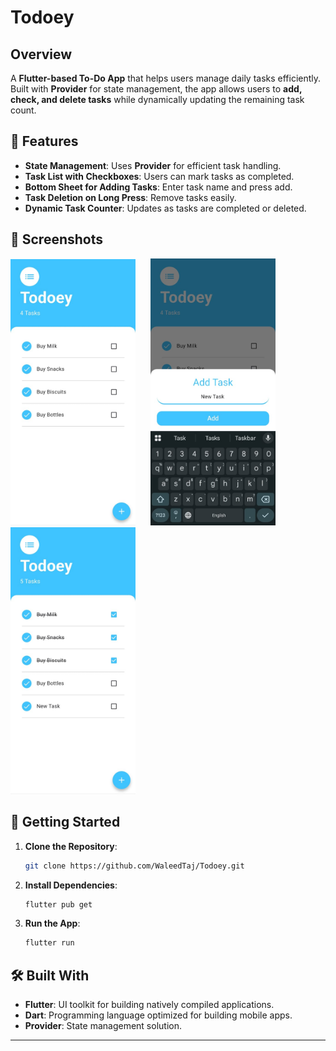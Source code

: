 # **Todoey**  

## **Overview**  
A **Flutter-based To-Do App** that helps users manage daily tasks efficiently. Built with **Provider** for state management, the app allows users to **add, check, and delete tasks** while dynamically updating the remaining task count.  

## **📱 Features**  

- **State Management**: Uses **Provider** for efficient task handling.  
- **Task List with Checkboxes**: Users can mark tasks as completed.  
- **Bottom Sheet for Adding Tasks**: Enter task name and press add.
- **Task Deletion on Long Press**: Remove tasks easily.  
- **Dynamic Task Counter**: Updates as tasks are completed or deleted.  

## **📸 Screenshots**  

<img src="https://github.com/WaleedTaj/Todoey/blob/master/images/Screenshot%201.jpeg" width="200" style="margin-right: 20px;"/> <img src="https://github.com/WaleedTaj/Todoey/blob/master/images/Screenshot%202.jpeg" width="200"/> <img src="https://github.com/WaleedTaj/Todoey/blob/master/images/Screenshot%203.jpeg" width="200"/>  

## **🚀 Getting Started**  

1. **Clone the Repository**:  
   ```bash
   git clone https://github.com/WaleedTaj/Todoey.git
   ```
2. **Install Dependencies**:
   ```bash
   flutter pub get
   ```
3. **Run the App**:
   ```bash
   flutter run

## 🛠️ Built With

- **Flutter**: UI toolkit for building natively compiled applications.
- **Dart**: Programming language optimized for building mobile apps.
- **Provider**: State management solution.
---
